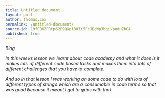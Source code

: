 ```yaml
---
title: Untitled document
layout: post
author: thomas.cox
permalink: /untitled-document/
source-id: 19fCD6ZFRtpS2P9QXpiB83X5FcJEcWp3bqiVpodHZbGA
published: true
---
```

*Blog*

*In this weeks lesson we learnt about code academy and what it does is it makes lots of different code based tasks and makes them into lots of different challenges that you have to complete.*

*And so in that lesson I was working on some code to do with lots of different types of strings which are a consumable in code terms so that was good because it meant I got to grips with that.*

